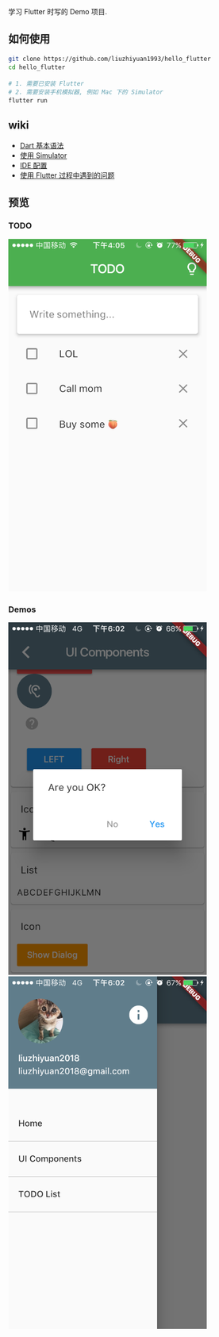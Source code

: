 学习 Flutter 时写的 Demo 项目.

## 如何使用
```bash
git clone https://github.com/liuzhiyuan1993/hello_flutter
cd hello_flutter

# 1. 需要已安装 Flutter
# 2. 需要安装手机模拟器, 例如 Mac 下的 Simulator
flutter run
```

## wiki
+ [Dart 基本语法](https://github.com/liuzhiyuan1993/hello_flutter/wiki/Dart-%E5%9F%BA%E6%9C%AC%E8%AF%AD%E6%B3%95)
+ [使用 Simulator](https://github.com/liuzhiyuan1993/hello_flutter/wiki/%E4%BD%BF%E7%94%A8-Simulator)
+ [IDE 配置](https://github.com/liuzhiyuan1993/hello_flutter/wiki/IDE-%E9%85%8D%E7%BD%AE)
+ [使用 Flutter 过程中遇到的问题](https://github.com/liuzhiyuan1993/hello_flutter/wiki/%E4%BD%BF%E7%94%A8-Flutter-%E8%BF%87%E7%A8%8B%E4%B8%AD%E9%81%87%E5%88%B0%E7%9A%84%E9%97%AE%E9%A2%98)

## 预览
### TODO
<img width="400" src="assets/preview_todo.png" alt="TODO PREVIEW">

### Demos
<img width="400" src="assets/preview_dialog.png" alt="TODO PREVIEW">

<img width="400" src="assets/preview_drawer.png" alt="TODO PREVIEW">